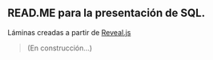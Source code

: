 ## READ.ME para la presentación de **SQL**.

Láminas creadas a partir de [Reveal.js](https://github.com/hakimel/reveal.js)

> (En construcción...)

